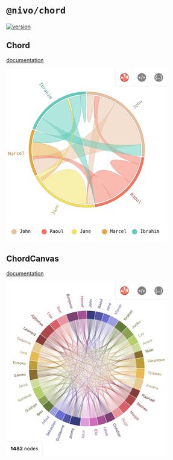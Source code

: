 # `@nivo/chord`

[![version](https://img.shields.io/npm/v/@nivo/chord.svg?style=flat-square)](https://www.npmjs.com/package/@nivo/chord)

## Chord

[documentation](http://nivo.rocks/chord)

![Chord](./doc/chord.png)

## ChordCanvas

[documentation](http://nivo.rocks/chord/canvas)

![ChordCanvas](./doc/chord-canvas.png)
